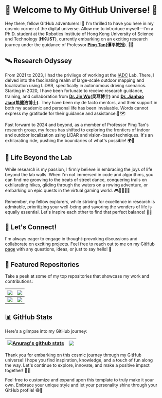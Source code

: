 # 🚀 Welcome to My GitHub Universe! 🌌

Hey there, fellow GitHub adventurers! 🌟 I'm thrilled to have you here in my cosmic corner of the digital universe. Allow me to introduce myself—I'm a Ph.D. student at the Robotics Institute of Hong Kong University of Science and Technology (**HKUST**), currently embarking on an exciting research journey under the guidance of Professor **[Ping Tan](https://ece.hkust.edu.hk/pingtan)(谭平教授)**. 🤖🔬

## 🛰️ Research Odyssey

From 2021 to 2023, I had the privilege of working at the [IADC](https://ram-lab.com/) Lab. There, I delved into the fascinating realm of large-scale outdoor mapping and localization using LiDAR, specifically in autonomous driving scenarios. Starting in 2020, I have been fortunate to receive research guidance, training, and collaboration from **[Dr. Jin Wu](https://zarathustr.github.io/)(吴荩博士)** and **[Dr. Jianhao Jiao](https://gogojjh.github.io/)(焦健浩博士)**. They have been my de facto mentors, and their support in both my academic and personal life has been invaluable. Words cannot express my gratitude for their guidance and assistance.🚗🗺️

Fast forward to 2024 and beyond, as a member of Professor Ping Tan's research group, my focus has shifted to exploring the frontiers of indoor and outdoor localization using LiDAR and vision-based techniques. It's an exhilarating ride, pushing the boundaries of what's possible! 🌍📡

## 🕺 Life Beyond the Lab

While research is my passion, I firmly believe in embracing the joys of life beyond the lab walls. When I'm not immersed in code and algorithms, you can find me grooving to the beats of street dance, conquering trails on exhilarating hikes, gliding through the waters on a rowing adventure, or embarking on epic quests in the virtual gaming world. 🎮🏃‍♂️🚣‍♂️

Remember, my fellow explorers, while striving for excellence in research is admirable, prioritizing your well-being and savoring the wonders of life is equally essential. Let's inspire each other to find that perfect balance! 🌈💪

## 💬 Let's Connect!

I'm always eager to engage in thought-provoking discussions and collaborate on exciting projects. Feel free to reach out to me on my [GitHub page](https://github.com/JokerJohn/JokerJohn/issues) with any questions, ideas, or just to say hello! 👋

## 🚀 Featured Repositories

Take a peek at some of my top repositories that showcase my work and contributions:

| <a href="https://github.com/JokerJohn/LIO_SAM_6AXIS"><img align="center" src="https://github-readme-stats.vercel.app/api/pin/?username=JokerJohn&repo=LIO_SAM_6AXIS&theme=tokyonight" /></a> | <a href="https://github.com/JokerJohn/UpdatingHDmapByMonoCamera"><img align="center" src="https://github-readme-stats.vercel.app/api/pin/?username=JokerJohn&repo=UpdatingHDmapByMonoCamera&theme=tokyonight" /></a> |
| ------------------------------------------------------------ | ------------------------------------------------------------ |
| <a href="https://github.com/JokerJohn/LIO-SAM-6AXIS-INTENSITY"><img align="center" src="https://github-readme-stats.vercel.app/api/pin/?username=JokerJohn&repo=LIO-SAM-6AXIS-INTENSITY&theme=tokyonight" /></a> | <a href="https://github.com/JokerJohn/LIO-SAM-6AXIS-VLOOP"><img align="center" src="https://github-readme-stats.vercel.app/api/pin/?username=JokerJohn&repo=LIO-SAM-6AXIS-VLOOP&theme=tokyonight" /></a> |

## 📊 GitHub Stats

Here's a glimpse into my GitHub journey:

| <a href="https://github.com/anuraghazra/github-readme-stats"><img align="center" src="https://github-readme-stats.vercel.app/api?username=JokerJohn&show_icons=true&include_all_commits=true&theme=tokyonight&hide_border=true" alt="Anurag's github stats" /></a> | <a href="https://github.com/anuraghazra/github-readme-stats"><img align="center" src="https://github-readme-stats.vercel.app/api/top-langs/?username=JokerJohn&layout=compact&theme=tokyonight&hide_border=true" /></a> |
| ------------------------------------------------------------ | ------------------------------------------------------------ |

Thank you for embarking on this cosmic journey through my GitHub universe! I hope you find inspiration, knowledge, and a touch of fun along the way. Let's continue to explore, innovate, and make a positive impact together! 🌠✨

Feel free to customize and expand upon this template to truly make it your own. Embrace your unique style and let your personality shine through your GitHub profile! 😄🚀
